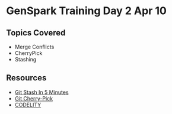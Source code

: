 # GenSpark Training Day 2 Apr 10

## Topics Covered

- Merge Conflicts
- CherryPick
- Stashing

## Resources

- [Git Stash In 5 Minutes](https://www.youtube.com/watch?v=lH3ZkwbVp5E&ab_channel=ColtSteele)
- [Git Cherry-Pick](https://www.atlassian.com/git/tutorials/cherry-pick#:~:text=git%20cherry%2Dpick%20is%20a,be%20useful%20for%20undoing%20changes)
- [CODELITY]()